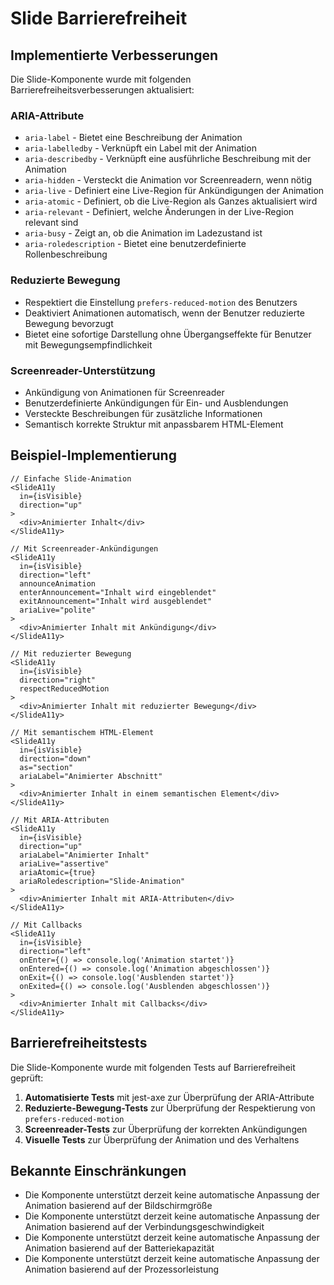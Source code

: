# Slide Barrierefreiheit

## Implementierte Verbesserungen

Die Slide-Komponente wurde mit folgenden Barrierefreiheitsverbesserungen aktualisiert:

### ARIA-Attribute

- `aria-label` - Bietet eine Beschreibung der Animation
- `aria-labelledby` - Verknüpft ein Label mit der Animation
- `aria-describedby` - Verknüpft eine ausführliche Beschreibung mit der Animation
- `aria-hidden` - Versteckt die Animation vor Screenreadern, wenn nötig
- `aria-live` - Definiert eine Live-Region für Ankündigungen der Animation
- `aria-atomic` - Definiert, ob die Live-Region als Ganzes aktualisiert wird
- `aria-relevant` - Definiert, welche Änderungen in der Live-Region relevant sind
- `aria-busy` - Zeigt an, ob die Animation im Ladezustand ist
- `aria-roledescription` - Bietet eine benutzerdefinierte Rollenbeschreibung

### Reduzierte Bewegung

- Respektiert die Einstellung `prefers-reduced-motion` des Benutzers
- Deaktiviert Animationen automatisch, wenn der Benutzer reduzierte Bewegung bevorzugt
- Bietet eine sofortige Darstellung ohne Übergangseffekte für Benutzer mit Bewegungsempfindlichkeit

### Screenreader-Unterstützung

- Ankündigung von Animationen für Screenreader
- Benutzerdefinierte Ankündigungen für Ein- und Ausblendungen
- Versteckte Beschreibungen für zusätzliche Informationen
- Semantisch korrekte Struktur mit anpassbarem HTML-Element

## Beispiel-Implementierung

```tsx
// Einfache Slide-Animation
<SlideA11y 
  in={isVisible} 
  direction="up"
>
  <div>Animierter Inhalt</div>
</SlideA11y>

// Mit Screenreader-Ankündigungen
<SlideA11y 
  in={isVisible} 
  direction="left"
  announceAnimation
  enterAnnouncement="Inhalt wird eingeblendet"
  exitAnnouncement="Inhalt wird ausgeblendet"
  ariaLive="polite"
>
  <div>Animierter Inhalt mit Ankündigung</div>
</SlideA11y>

// Mit reduzierter Bewegung
<SlideA11y 
  in={isVisible} 
  direction="right"
  respectReducedMotion
>
  <div>Animierter Inhalt mit reduzierter Bewegung</div>
</SlideA11y>

// Mit semantischem HTML-Element
<SlideA11y 
  in={isVisible} 
  direction="down"
  as="section"
  ariaLabel="Animierter Abschnitt"
>
  <div>Animierter Inhalt in einem semantischen Element</div>
</SlideA11y>

// Mit ARIA-Attributen
<SlideA11y 
  in={isVisible} 
  direction="up"
  ariaLabel="Animierter Inhalt"
  ariaLive="assertive"
  ariaAtomic={true}
  ariaRoledescription="Slide-Animation"
>
  <div>Animierter Inhalt mit ARIA-Attributen</div>
</SlideA11y>

// Mit Callbacks
<SlideA11y 
  in={isVisible} 
  direction="left"
  onEnter={() => console.log('Animation startet')}
  onEntered={() => console.log('Animation abgeschlossen')}
  onExit={() => console.log('Ausblenden startet')}
  onExited={() => console.log('Ausblenden abgeschlossen')}
>
  <div>Animierter Inhalt mit Callbacks</div>
</SlideA11y>
```

## Barrierefreiheitstests

Die Slide-Komponente wurde mit folgenden Tests auf Barrierefreiheit geprüft:

1. **Automatisierte Tests** mit jest-axe zur Überprüfung der ARIA-Attribute
2. **Reduzierte-Bewegung-Tests** zur Überprüfung der Respektierung von `prefers-reduced-motion`
3. **Screenreader-Tests** zur Überprüfung der korrekten Ankündigungen
4. **Visuelle Tests** zur Überprüfung der Animation und des Verhaltens

## Bekannte Einschränkungen

- Die Komponente unterstützt derzeit keine automatische Anpassung der Animation basierend auf der Bildschirmgröße
- Die Komponente unterstützt derzeit keine automatische Anpassung der Animation basierend auf der Verbindungsgeschwindigkeit
- Die Komponente unterstützt derzeit keine automatische Anpassung der Animation basierend auf der Batteriekapazität
- Die Komponente unterstützt derzeit keine automatische Anpassung der Animation basierend auf der Prozessorleistung